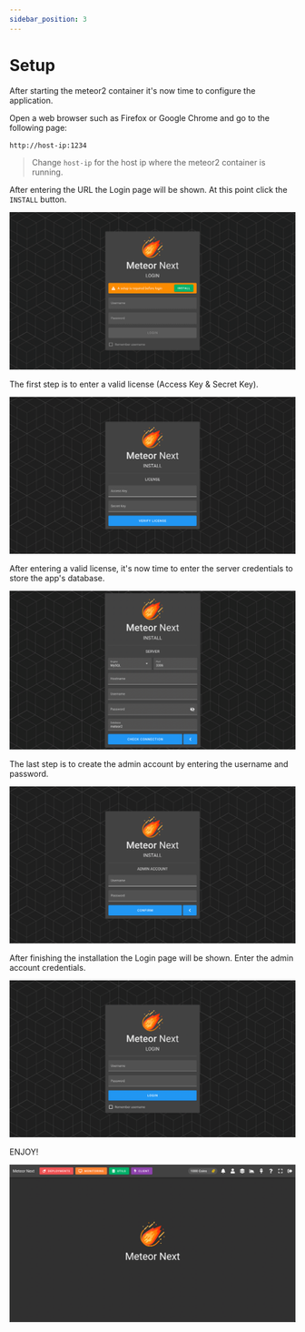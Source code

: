 ```yaml
---
sidebar_position: 3
---
```


# Setup

After starting the meteor2 container it's now time to configure the application.

Open a web browser such as Firefox or Google Chrome and go to the following page:

```bash
http://host-ip:1234
```

> Change `host-ip` for the host ip where the meteor2 container is running.

After entering the URL the Login page will be shown. At this point click the `INSTALL` button.

![alt text](../../assets/introduction/install1.png "Install - Login")

The first step is to enter a valid license (Access Key & Secret Key).

![alt text](../../assets/introduction/install2.png "Install - License")

After entering a valid license, it's now time to enter the server credentials to store the app's database.

![alt text](../../assets/introduction/install3.png "Install - Server")

The last step is to create the admin account by entering the username and password.

![alt text](../../assets/introduction/install4.png "Install - Account")

After finishing the installation the Login page will be shown. Enter the admin account credentials.

![alt text](../../assets/introduction/login.png "Login")

ENJOY!

![alt text](../../assets/introduction/home.png "Home")
